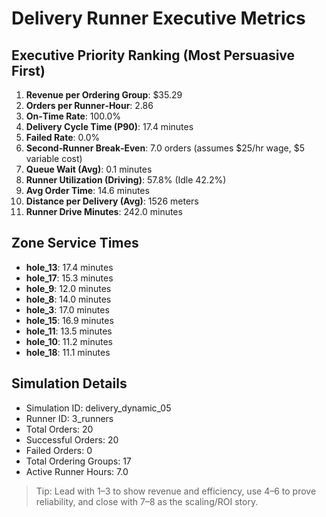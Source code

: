 # Delivery Runner Executive Metrics

## Executive Priority Ranking (Most Persuasive First)
1. **Revenue per Ordering Group**: $35.29
2. **Orders per Runner‑Hour**: 2.86
3. **On‑Time Rate**: 100.0%
4. **Delivery Cycle Time (P90)**: 17.4 minutes
5. **Failed Rate**: 0.0%
6. **Second‑Runner Break‑Even**: 7.0 orders (assumes $25/hr wage, $5 variable cost)
7. **Queue Wait (Avg)**: 0.1 minutes
8. **Runner Utilization (Driving)**: 57.8% (Idle 42.2%)
9. **Avg Order Time**: 14.6 minutes
10. **Distance per Delivery (Avg)**: 1526 meters
11. **Runner Drive Minutes**: 242.0 minutes

## Zone Service Times
- **hole_13**: 17.4 minutes
- **hole_17**: 15.3 minutes
- **hole_9**: 12.0 minutes
- **hole_8**: 14.0 minutes
- **hole_3**: 17.0 minutes
- **hole_15**: 16.9 minutes
- **hole_11**: 13.5 minutes
- **hole_10**: 11.2 minutes
- **hole_18**: 11.1 minutes


## Simulation Details
- Simulation ID: delivery_dynamic_05
- Runner ID: 3_runners
- Total Orders: 20
- Successful Orders: 20
- Failed Orders: 0
- Total Ordering Groups: 17
- Active Runner Hours: 7.0

> Tip: Lead with 1–3 to show revenue and efficiency, use 4–6 to prove reliability, and close with 7–8 as the scaling/ROI story.
